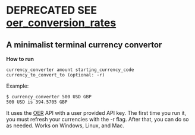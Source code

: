 # DEPRECATED SEE [oer_conversion_rates](https://crates.io/crates/oer_conversion_rates)
## A minimalist terminal currency convertor
**How to run**
```
currency_converter amount starting_currency_code currency_to_convert_to (optional: -r)
```
Example:
```
$ currency_converter 500 USD GBP
500 USD is 394.5705 GBP
```
It uses the [OER](openexchangerates.org) API with a user provided API key.
The first time you run it, you must refresh your currencies with the -r flag. After that, you can do so as needed.
Works on Windows, Linux, and Mac.
